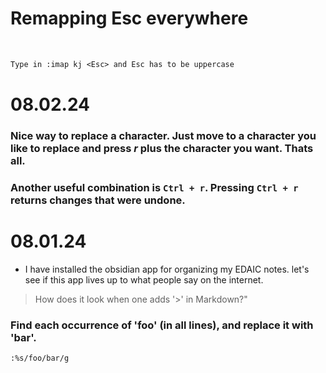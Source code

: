 # Remapping Esc everywhere
<br>

```txt
Type in :imap kj <Esc> and Esc has to be uppercase
```

# 08.02.24

### Nice way to replace a character. Just move to a character you like to replace and press _r_ plus the character you want. Thats all. 

### Another useful combination is ```Ctrl + r```. Pressing ```Ctrl + r``` returns changes that were undone.

# 08.01.24

- I have installed the obsidian app for organizing my EDAIC notes. let's see if this app lives up to what people say on the internet.

> How does it look when one adds '>' in Markdown?"

### Find each occurrence of 'foo' (in all lines), and replace it with 'bar'.

```bash
:%s/foo/bar/g
```


